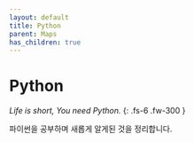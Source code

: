 ```yaml
---
layout: default
title: Python
parent: Maps 
has_children: true
---
```


# Python

*Life is short, You need Python.*
{: .fs-6 .fw-300 }

파이썬을 공부하며 새롭게 알게된 것을 정리합니다.
